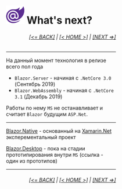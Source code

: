 <div style="width:60%; margin-left:20%;">

# <img src="./images/blazor_logo_transparent.png " width="50" /> What's next?

<div style="text-align:right;">

###### [[<= BACK]](08.md) | [[< HOME >]](00.md) | [[NEXT =>]](10.md)

</div>

---

На данный момент технология в релизе всего пол года

- `Blazor.Server` - начиная с `.NetCore 3.0` (Сентябрь 2019)
- `Blazor.WebAssembly` - начиная с `.NetCore 3.1` (Декабрь 2019)

Работы по нему `MS` не останавливает и считает `Blazor` будущим `ASP.Net`.

---

[Blazor.Native](https://github.com/xamarin/MobileBlazorBindings) - основанный на [Xamarin.Net](https://dotnet.microsoft.com/apps/xamarin) эксперементальный проект

[Blazor.Desktop](https://github.com/aspnet/AspLabs/tree/master/src/ComponentsElectron) - пока на стадии прототипирования внутри `MS` (ссылка - один из прототипов)

---

<div style="text-align:right;">

###### [[<= BACK]](08.md) | [[< HOME >]](00.md) | [[NEXT =>]](10.md)

</div>

</div>
